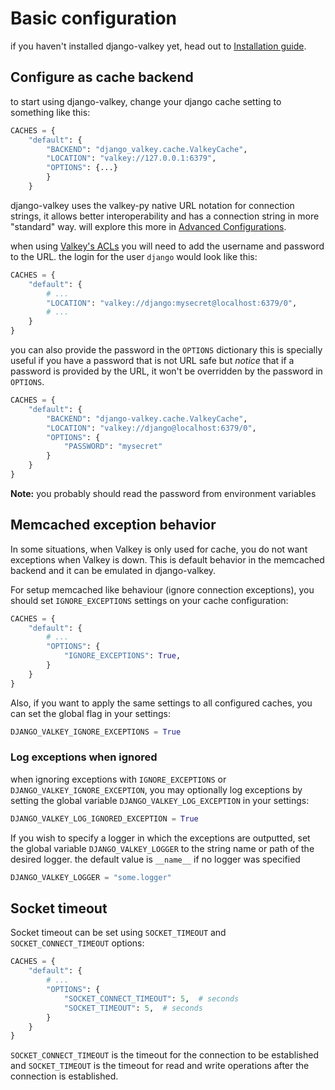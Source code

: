# Basic configuration

if you haven't installed django-valkey yet, head out to [Installation guide](../installation.md).


## Configure as cache backend

to start using django-valkey, change your django cache setting to something like this:

```python
CACHES = {
    "default": {
        "BACKEND": "django_valkey.cache.ValkeyCache",
        "LOCATION": "valkey://127.0.0.1:6379",
        "OPTIONS": {...}
        }
    }
```

django-valkey uses the valkey-py native URL notation for connection strings, it allows better interoperability and has a connection string in more "standard" way. will explore this more in [Advanced Configurations](advanced_configurations.md).

when using [Valkey's ACLs](https://valkey.io/topics/acl) you will need to add the username and password to the URL.
the login for the user `django` would look like this:

```python
CACHES = {
    "default": {
        # ...
        "LOCATION": "valkey://django:mysecret@localhost:6379/0",
        # ...
    }
}
```

you can also provide the password in the `OPTIONS` dictionary
this is specially useful if you have a password that is not URL safe
but *notice* that if a password is provided by the URL, it won't be overridden by the password in `OPTIONS`.

```python
CACHES = {
    "default": {
        "BACKEND": "django-valkey.cache.ValkeyCache",
        "LOCATION": "valkey://django@localhost:6379/0",
        "OPTIONS": {
            "PASSWORD": "mysecret"
        }
    }
}
```    

**Note:** you probably should read the password from environment variables


## Memcached exception behavior

In some situations, when Valkey is only used for cache, you do not want
exceptions when Valkey is down. This is default behavior in the memcached
backend and it can be emulated in django-valkey.

For setup memcached like behaviour (ignore connection exceptions), you should
set `IGNORE_EXCEPTIONS` settings on your cache configuration:

```python
CACHES = {
    "default": {
        # ...
        "OPTIONS": {
            "IGNORE_EXCEPTIONS": True,
        }
    }
}
```

Also, if you want to apply the same settings to all configured caches, you can set the global flag in
your settings:

```python
DJANGO_VALKEY_IGNORE_EXCEPTIONS = True
```

### Log exceptions when ignored

when ignoring exceptions with `IGNORE_EXCEPTIONS` or `DJANGO_VALKEY_IGNORE_EXCEPTION`, you may optionally log exceptions by setting the global variable `DJANGO_VALKEY_LOG_EXCEPTION` in your settings:

```python
DJANGO_VALKEY_LOG_IGNORED_EXCEPTION = True
```    

If you wish to specify a logger in which the exceptions are outputted, set the global variable `DJANGO_VALKEY_LOGGER` to the string name or path of the desired logger.
the default value is `__name__` if no logger was specified

```python
DJANGO_VALKEY_LOGGER = "some.logger"
```

## Socket timeout

Socket timeout can be set using `SOCKET_TIMEOUT` and
`SOCKET_CONNECT_TIMEOUT` options:

```python
CACHES = {
    "default": {
        # ...
        "OPTIONS": {
            "SOCKET_CONNECT_TIMEOUT": 5,  # seconds
            "SOCKET_TIMEOUT": 5,  # seconds
        }
    }
}
```

`SOCKET_CONNECT_TIMEOUT` is the timeout for the connection to be established
and `SOCKET_TIMEOUT` is the timeout for read and write operations after the
connection is established.
